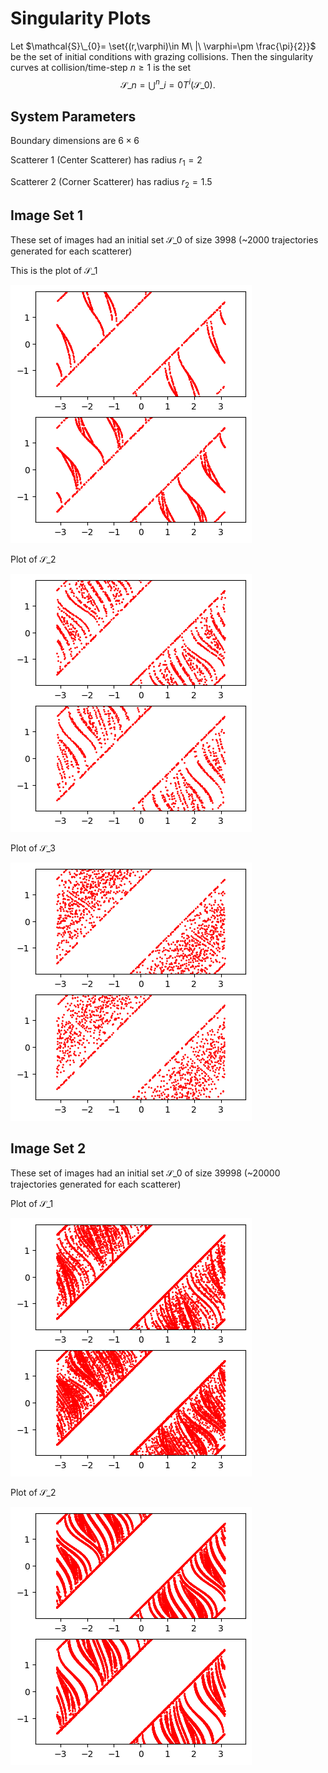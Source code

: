 # Singularity Plots

Let $\mathcal{S}\_{0}= \set{(r,\varphi)\in M\ |\ \varphi=\pm \frac{\pi}{2}}$ be the set of initial conditions with grazing collisions. Then the singularity curves at collision/time-step $n\geq 1$ is the set $$\mathcal{S}\_{n}=\bigcup^n\_{i=0} T^i(\mathcal{S}\_{0}).$$

## System Parameters
Boundary dimensions are $6\times 6$

Scatterer 1 (Center Scatterer) has radius $r_1 = 2$

Scatterer 2 (Corner Scatterer) has radius $r_2 = 1.5$

## Image Set 1
These set of images had an initial set $\mathcal{S}\_{0}$ of size 3998 (~2000 trajectories generated for each scatterer)

This is the plot of $\mathcal{S}\_{1}$

![alt text](images/output4.png)

Plot of $\mathcal{S}\_{2}$

![alt text](images/output7.png)

Plot of $\mathcal{S}\_{3}$

![alt text](images/output8.png)

## Image Set 2
These set of images had an initial set $\mathcal{S}\_{0}$ of size 39998 (~20000 trajectories generated for each scatterer)

Plot of $\mathcal{S}\_{1}$

![alt text](images/output5.png)

Plot of $\mathcal{S}\_{2}$

![alt text](images/output6.png)
